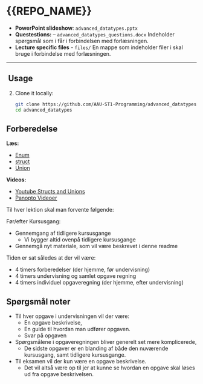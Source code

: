 # {{REPO_NAME}}

- **PowerPoint slideshow**: `advanced_datatypes.pptx`
- **Questestions:** – `advanced_datatypes_questions.docx` Indeholder spørgsmål som i får i forbindelsen med forlæsningen.
- **Lecture specific files** - `files/` En mappe som indeholder filer i skal bruge i forbindelse med forlæsningen.
---

## ​ Usage

2. Clone it locally:
   ```bash
   git clone https://github.com/AAU-ST1-Programming/advanced_datatypes.git
   cd advanced_datatypes

## Forberedelse

**Læs:**
- [Enum](https://www.javatpoint.com/enum-in-c)
- [struct](https://www.tutorialspoint.com/cprogramming/c_structures.htm)
- [Union](https://www.tutorialspoint.com/cprogramming/c_unions.htm)


**Videos:**
- [Youtube Structs and Unions](https://www.youtube.com/watch?v=KL65a0TyeYo)
- [Panopto Videoer](https://panopto.aau.dk/Panopto/Pages/Sessions/List.aspx?folderID=637baf64-7443-4b83-8fad-b2db008ce7f1)


Til hver lektion skal man forvente følgende:

Før/efter Kursusgang:
- Gennemgang af tidligere kursusgange
  - Vi bygger altid ovenpå tidligere kursusgange
- Gennemgå nyt materiale, som vil være beskrevet i denne readme

Tiden er sat således at der vil være:

- 4 timers forberedelser (der hjemme, før undervisning)
- 4 timers undervisning og samlet opgave regning
- 4 timers individuel opgaveregning (der hjemme, efter undervisning)

## Spørgsmål noter

- Til hver opgave i undervisningen vil der være:
  - En opgave beskrivelse,
  - En guide til hvordan man udfører opgaven.
  - Svar på opgaven
- Spørgsmålene i opgaveregningen bliver generelt set mere komplicerede, 
  - De sidste opgaver er en blanding af både den nuværende kursusgang, samt tidligere kursusgange.
- Til eksamen vil der kun være en opgave beskrivelse.
  - Det vil altså være op til jer at kunne se hvordan en opgave skal løses ud fra opgave beskrivelsen.
